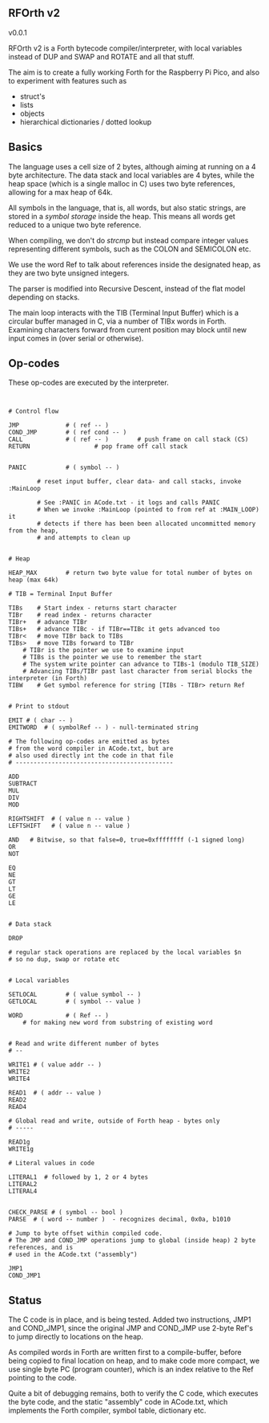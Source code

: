 RFOrth v2
---------
v0.0.1

RFOrth v2 is a Forth bytecode compiler/interpreter, with local variables 
instead of DUP and SWAP and ROTATE and all that stuff.

The aim is to create a fully working Forth for the Raspberry Pi Pico, and also
to experiment with features such as

- struct's
- lists
- objects
- hierarchical dictionaries / dotted lookup


Basics
------

The language uses a cell size of 2 bytes, although aiming at running on a 4 byte
architecture. The data stack and local variables are 4 bytes, while the heap
space (which is a single malloc in C) uses two byte references, allowing for
a max heap of 64k.

All symbols in the language, that is, all words, but also static strings, are
stored in a *symbol storage* inside the heap. This means all words get reduced
to a unique two byte reference. 

When compiling, we don't do *strcmp* but instead compare integer values representing
different symbols, such as the COLON and SEMICOLON etc.

We use the word Ref to talk about references inside the designated heap, as
they are two byte unsigned integers. 

The parser is modified into Recursive Descent, instead of the flat model depending
on stacks. 

The main loop interacts with the TIB (Terminal Input Buffer) which is a circular
buffer managed in C, via a number of TIBx words in Forth. Examining characters
forward from current position may block until new input comes in (over serial or
otherwise).

Op-codes
--------

These op-codes are executed by the interpreter.
```


# Control flow
	
JMP				# ( ref -- )
COND_JMP		# ( ref cond -- )
CALL 			# ( ref -- )		# push frame on call stack (CS)
RETURN					# pop frame off call stack


PANIC			# ( symbol -- )

		# reset input buffer, clear data- and call stacks, invoke :MainLoop   
		
		# See :PANIC in ACode.txt - it logs and calls PANIC
		# When we invoke :MainLoop (pointed to from ref at :MAIN_LOOP) it
		# detects if there has been been allocated uncommitted memory from the heap,
		# and attempts to clean up


# Heap

HEAP_MAX		# return two byte value for total number of bytes on heap (max 64k)

# TIB = Terminal Input Buffer

TIBs	# Start index - returns start character
TIBr    # read index - returns character
TIBr+   # advance TIBr
TIBs+   # advance TIBc - if TIBr==TIBc it gets advanced too
TIBr<   # move TIBr back to TIBs
TIBs>   # move TIBs forward to TIBr
	# TIBr is the pointer we use to examine input
	# TIBs is the pointer we use to remember the start
	# The system write pointer can advance to TIBs-1 (modulo TIB_SIZE)
	# Advancing TIBs/TIBr past last character from serial blocks the interpreter (in Forth)
TIBW	# Get symbol reference for string [TIBs - TIBr> return Ref


# Print to stdout

EMIT # ( char -- )
EMITWORD  # ( symbolRef -- ) - null-terminated string

# The following op-codes are emitted as bytes
# from the word compiler in ACode.txt, but are
# also used directly int the code in that file
# --------------------------------------------

ADD
SUBTRACT
MUL
DIV
MOD

RIGHTSHIFT	# ( value n -- value )
LEFTSHIFT	# ( value n -- value )

AND   # Bitwise, so that false=0, true=0xffffffff (-1 signed long)
OR
NOT

EQ
NE
GT
LT
GE
LE


# Data stack

DROP

# regular stack operations are replaced by the local variables $n
# so no dup, swap or rotate etc


# Local variables

SETLOCAL		# ( value symbol -- )
GETLOCAL		# ( symbol -- value )

WORD			# ( Ref -- )
	# for making new word from substring of existing word


# Read and write different number of bytes
# --

WRITE1 # ( value addr -- )
WRITE2 
WRITE4 

READ1  # ( addr -- value )
READ2
READ4 

# Global read and write, outside of Forth heap - bytes only
# -----

READ1g		
WRITE1g 

# Literal values in code

LITERAL1  # followed by 1, 2 or 4 bytes
LITERAL2
LITERAL4


CHECK_PARSE	# ( symbol -- bool )
PARSE  # ( word -- number )  - recognizes decimal, 0x0a, b1010

# Jump to byte offset within compiled code.
# The JMP and COND_JMP operations jump to global (inside heap) 2 byte references, and is 
# used in the ACode.txt ("assembly")

JMP1
COND_JMP1

```

Status
------

The C code is in place, and is being tested. Added two instructions, JMP1 and COND_JMP1, since
the original JMP and COND_JMP use 2-byte Ref's to jump directly to locations on the heap. 

As
compiled words in Forth are written first to a compile-buffer, before being copied to final
location on heap, and to make code more compact, we use single byte PC (program counter), which
is an index relative to the Ref pointing to the code.

Quite a bit of debugging remains, both to verify the C code, which executes the byte code, and
the static "assembly" code in ACode.txt, which implements the Forth compiler, symbol table, dictionary
etc.
 




